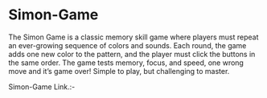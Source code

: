 # Simon-Game
The Simon Game is a classic memory skill game where players must repeat an ever-growing sequence of colors and sounds. Each round, the game adds one new color to the pattern, and the player must click the buttons in the same order. The game tests memory, focus, and speed, one wrong move and it’s game over! Simple to play, but challenging to master.

Simon-Game Link.:- 
